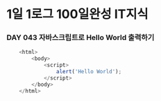 # 1일 1로그 100일완성 IT지식
### DAY 043 자바스크립트로 Hello World 출력하기

```js
    <html>
        <body>
            <script>
                alert('Hello World');
            </script>
        </body>
    </html>
```